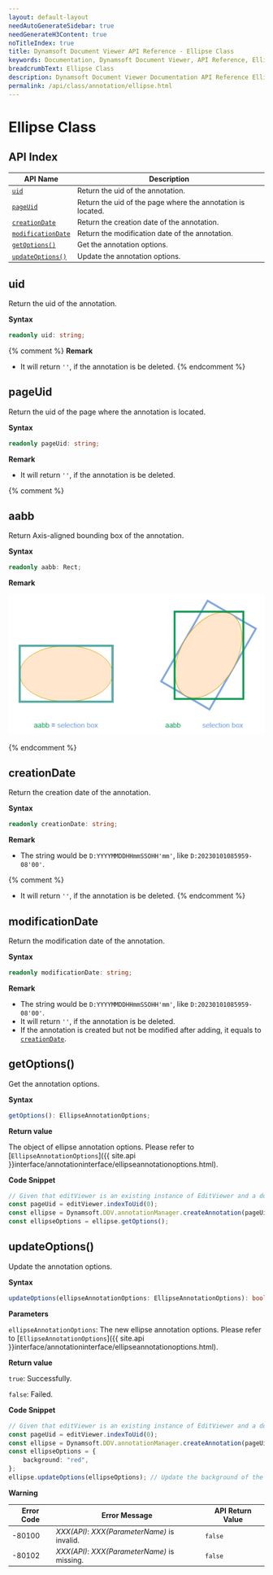 ```yaml
---
layout: default-layout
needAutoGenerateSidebar: true
needGenerateH3Content: true
noTitleIndex: true
title: Dynamsoft Document Viewer API Reference - Ellipse Class
keywords: Documentation, Dynamsoft Document Viewer, API Reference, Ellipse Class
breadcrumbText: Ellipse Class
description: Dynamsoft Document Viewer Documentation API Reference Ellipse Class Page
permalink: /api/class/annotation/ellipse.html
---
```


# Ellipse Class


## API Index

| API Name               | Description                                                 |
| ---------------------- | ----------------------------------------------------------- |
| [`uid`](#uid)              | Return the uid of the annotation.                           |
| [`pageUid`](#pageuid)          | Return the uid of the page where the annotation is located. |
| [`creationDate`](#creationdate)     | Return the creation date of the annotation.                 |
| [`modificationDate`](#modificationdate) | Return the modification date of the annotation.             |
| [`getOptions()`](#getoptions)     | Get the annotation options.                                 |
| [`updateOptions()`](#updateoptions)  | Update the annotation options.                              |

## uid

Return the uid of the annotation.

**Syntax**

```typescript
readonly uid: string;
```

{% comment %}
**Remark**

- It will return `''`, if the annotation is be deleted. 
{% endcomment %}

## pageUid

Return the uid of the page where the annotation is located.

**Syntax**

```typescript
readonly pageUid: string;
```

**Remark**

- It will return `''`, if the annotation is be deleted. 

{% comment %}
## aabb

Return Axis-aligned bounding box of the annotation.

**Syntax**

```typescript
readonly aabb: Rect;
```

**Remark**

![AABB-Ellipse](/assets/imgs/aabbellipse.png)

{% endcomment %}

## creationDate

Return the creation date of the annotation.

**Syntax**

```typescript
readonly creationDate: string;
```

**Remark**

- The string would be `D:YYYYMMDDHHmmSSOHH'mm'`, like `D:20230101085959-08'00'`.

{% comment %}
- It will return `''`, if the annotation is be deleted. 
{% endcomment %}

## modificationDate

Return the modification date of the annotation.

**Syntax**

```typescript
readonly modificationDate: string;
```

**Remark**

- The string would be `D:YYYYMMDDHHmmSSOHH'mm'`, like `D:20230101085959-08'00'`.
- It will return `''`, if the annotation is be deleted.
- If the annotation is created but not be modified after adding, it equals to [`creationDate`](#creationdate). 

## getOptions()

Get the annotation options.

**Syntax**

```typescript
getOptions(): EllipseAnnotationOptions;
```

**Return value**

The object of ellipse annotation options. Please refer to [`EllipseAnnotationOptions`]({{ site.api }}interface/annotationinterface/ellipseannotationoptions.html).

**Code Snippet**

```typescript
// Given that editViewer is an existing instance of EditViewer and a document is currently open.
const pageUid = editViewer.indexToUid(0);
const ellipse = Dynamsoft.DDV.annotationManager.createAnnotation(pageUid, "ellipse"); // Create a default Ellipse annotation instance.
const ellipseOptions = ellipse.getOptions();
```

## updateOptions() 

Update the annotation options.

**Syntax**

```typescript
updateOptions(ellipseAnnotationOptions: EllipseAnnotationOptions): boolean;
```

**Parameters**

`ellipseAnnotationOptions`: The new ellipse annotation options. Please refer to [`EllipseAnnotationOptions`]({{ site.api }}interface/annotationinterface/ellipseannotationoptions.html).

**Return value**

`true`: Successfully.

`false`: Failed.

**Code Snippet**

```typescript
// Given that editViewer is an existing instance of EditViewer and a document is currently open.
const pageUid = editViewer.indexToUid(0);
const ellipse = Dynamsoft.DDV.annotationManager.createAnnotation(pageUid, "ellipse"); // Create a default Ellipse annotation instance.
const ellipseOptions = {
    background: "red",
};
ellipse.updateOptions(ellipseOptions); // Update the background of the ellipse to red.
```

**Warning**

 Error Code  | Error Message                                        | API Return Value
--------|-----------------------------------------------------|----------------------
 -80100 | *XXX(API)*: *XXX(ParameterName)* is invalid.   | `false`
 -80102 | *XXX(API)*: *XXX(ParameterName)* is missing.  | `false`
